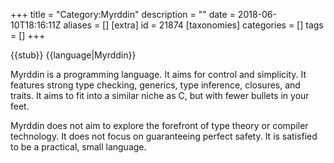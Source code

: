 +++
title = "Category:Myrddin"
description = ""
date = 2018-06-10T18:16:11Z
aliases = []
[extra]
id = 21874
[taxonomies]
categories = []
tags = []
+++

{{stub}}
{{language|Myrddin}}

Myrddin is a programming language. It aims for control and simplicity. It features strong type checking, generics, type inference, closures, and traits. It aims to fit into a similar niche as C, but with fewer bullets in your feet.

Myrddin does not aim to explore the forefront of type theory or compiler technology. It does not focus on guaranteeing perfect safety. It is satisfied to be a practical, small language.
